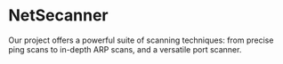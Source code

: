 # NetSecanner
Our project offers a powerful suite of scanning techniques: from precise ping scans to in-depth ARP scans, and a versatile port scanner.
